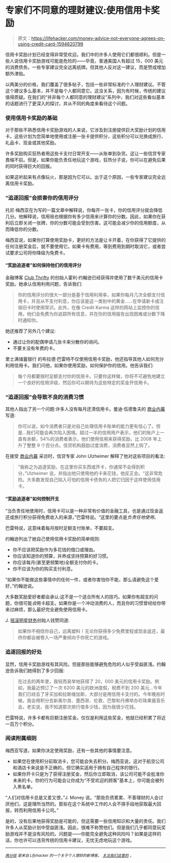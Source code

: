 # 专家们不同意的理财建议:使用信用卡奖励

> 原文：<https://lifehacker.com/money-advice-not-everyone-agrees-on-using-credit-card-1594620799>

信用卡奖励计划已经变得非常受欢迎。我们中的许多人使用它们都很顺利。但是一些人说信用卡奖励游戏可能是危险的——毕竟，普通美国人有超过 15，000 美元的消费债务。一些专家建议完全远离纸牌。但其他人反对这一建议，而是赞成增加额外津贴。



以两美分的价格，我们覆盖了很多帖子，包括一些非常标准的个人理财建议。不管这个建议多么基本，并不是每个人都同意它。这没关系，因为有时候，传统的建议值得质疑。在我们的“并非每个人都同意的理财建议”系列中，我们对这些看似基本的话题进行了更深入的探讨，并从不同的角度来看待这个问题。

### 使用信用卡奖励的基础

对于那些不熟悉信用卡奖励游戏的人来说，它涉及到注册提供巨大奖励计划的信用卡。这些计划为您简单地使用或注册一张卡提供积分，这些积分可以兑换成旅行、礼品卡、现金或其他奖励。

许多奖励购买狂热者用这些卡支付日常开支——从账单到杂货。这让一些信贷专家畏缩不前。但是，如果你能负责任地玩这个游戏，狂热分子说，你可以在避免后果的同时获得巨大的回报。

如果这听起来有点像玩火，那是因为它可以。出于这个原因，一些专家建议完全远离信用卡奖励。

### “追逐回报”会损害你的信用评分

托尼·梅西亚在为写的一篇文章中解释说，你每开一张卡，你的信用评分就会降低几分。他解释说，信用局也根据你有多少信用来计算你的分数。因此，如果你在获利后立即关闭一张牌，你的分数可能会受到伤害。这可能会减少你的信用额度，从而降低你的分数。

梅西亚说，如果你打算使用奖励卡，更好的方法是让卡开着，在你获得了它提供的任何注册奖金后，就不要使用它。如果卡有费用，等到费用到期时取消它，或者尝试要求公司将你降级为免费卡。

#### “奖励追逐者”如何保持他们的信用评分

金融博客 [Club Thrifty](http://clubthrifty.com/) 的创始人霍利·约翰逊已经获得并使用了数千美元的信用卡奖励。她承认信用利用问题，告诉我们:

> 你的信用评分的很大一部分是基于信用利用率，如果你每月几次全额支付信用卡，并且从不支付利息，你应该是这一类别中的黄金……在申请新卡或注销旧卡时使用常识。此外，在像 Credit Karma 这样的网站上监控你的信用。他们会免费为你追踪所有信息，并在你的信用报告出现困难或分数下降时通知你。

她还推荐了另外几个建议:

*   通过让你的配偶申请几张卡来分散你的询问。
*   不要关没有年费的卡。

里士满储蓄银行 的布拉德·巴雷特不仅使用信用卡奖励，他还指导其他人如何充分利用信用卡。我们问他，如果你使用奖励，如何保护你的信用。他告诉我们:

> 每个月都要按时足额支付你的信用卡。只要你这样做，你将不可避免地建立一个良好的信用评级，然后你可以期待为这些特定的奖金开信用卡。

### “追逐回报”会导致不良的消费习惯

其他人指出了另一个问题:许多人没有每月还清信用卡。曼迪·伍德鲁夫的 [商业内幕](http://www.businessinsider.com/americans-are-rekindling-their-dangerous-love-for-credit-2013-9) 写道:

> 你可以说，如今消费者只是对自己处理信用卡账单的能力更有信心了。但是...我们可能会再次陷入困境。超过一半的信用用户表示，他们的账户上一直有余额，54%的消费者表示，他们使用信用来获得奖励，比 2008 年上升了整整 9 个百分点。信贷机构鼓励过度消费，消费者显然上钩了。

在接受 [商业内幕](http://www.businessinsider.com/how-to-manage-many-credit-cards-2014-5) 采访时，信贷专家 John Ulzheimer 解释了他对这些项目的看法:

> “我称之为追逐奖励，在这里你买东西或开卡，你通常不会得到积分，”Ulzheimer 说，并指出他只使用他的卡来花钱，他反正会。“这非常危险。大多数发现自己陷入可怕的信用卡债务的人把它归因于这样使用信用卡。

#### “奖励追逐者”如何控制开支

“当负责任地使用时，信用卡可以是一种非常有价值的金融工具，也是通过现金返还或旅行积分获得免费收入的来源，”巴雷特说。“这里的要点是*负责任地使用。*

巴雷特说，这意味着每月按时足额支付账单，不要超支。

约翰逊列出了她自己使用信用卡奖励的简单规则:

*   你不应该把奖励作为多花钱的借口或理由。
*   你应该知道你的预算，并养成坚持预算的好习惯。
*   你应该每月(甚至更频繁地)全额支付你的卡。
*   你不应该为你的购买支付利息。

“如果你不能做这些事情中的任何一件，或者你害怕你不能，那么请避免这个爱好，”约翰逊说。

大多数奖励爱好者都会承认:这不是一个适合所有人的技巧。如果你有超支的问题，你很可能*会*用卡超支。如果你是一个冲动消费的人，而且你的习惯曾经给你带来过麻烦，那么最好完全避免使用信用卡。

J. [摇滚明星财务](http://rockstarfinance.com/)创始人钱赞同道:

> 如果你不相信你自己，远离塑料！无论你获得多少免费里程或现金返还，最终你都会被卷入一场严重倾向于你死亡的游戏。

### 追逐回报的好处

显然，信用卡奖励游戏有其风险。但是那些能够避免危险的人似乎受益匪浅。约翰逊告诉我们她得到了多少回报:

> 在过去的两年里，我轻而易举地获得了 20，000 美元的信用卡奖励。例如，我最近预订了一次 6200 美元的欧洲度假，税费不到 200 美元...今年我们已经去了牙买加和拉斯维加斯，大部分是用信用卡支付的。今年晚些时候，我会用积分去新奥尔良、墨西哥、伦敦、巴黎和丹佛举办珍珠果酱音乐会。老实说，我不知道那次旅行值多少钱，因为我很少花钱。

巴雷特说，许多卡都有巨额注册奖金。仅仅是利用这些奖金，他就已经积累了将近一百万个积分。

### 阅读附属细则

梅西亚写道，如果你决定使用奖励，还有一些其他的事情要注意。

*   如果您在使用积分前取消卡，您可能会失去积分。梅西亚说，这对于航空公司和酒店卡来说是不正确的，但它确实适用于拥有自己程序的银行。
*   如果你开卡只是为了获得注册奖金，然后你立即取消，该公司可能不会批准你未来的卡。你的行为可能会让你成为“不受欢迎的顾客”基本上，你可能会被列入黑名单。

“人们对信用卡总是又爱又恨，”J. Money 说。“那些负债累累、不善理财的人会讨厌他们，这是理所当然的。那些在这个系统中工作的人会不择手段地获取最大回报，转而利用信用卡公司。”

是的，没有后果地获得奖励是可能的，但这需要一些信用知识和大量的责任。我们许多人从奖励计划中受益匪浅。因此，很难不称赞他们。但是我们几乎都同意玩奖励游戏并不是没有风险的。问题是——你能完全避免这种风险吗？如果是这样的话，你也许可以违背传统的信用卡建议，无忧无虑地玩这个游戏。

* * *

[<small>*两分钱*</small>](http://twocents.lifehacker.com/) <small>*是来自 Lifehacker 的一个关于个人理财的新博客。*</small> [<small>*关注我们这里的*</small>](https://twitter.com/TwoCentsLH) <small>*。*</small>